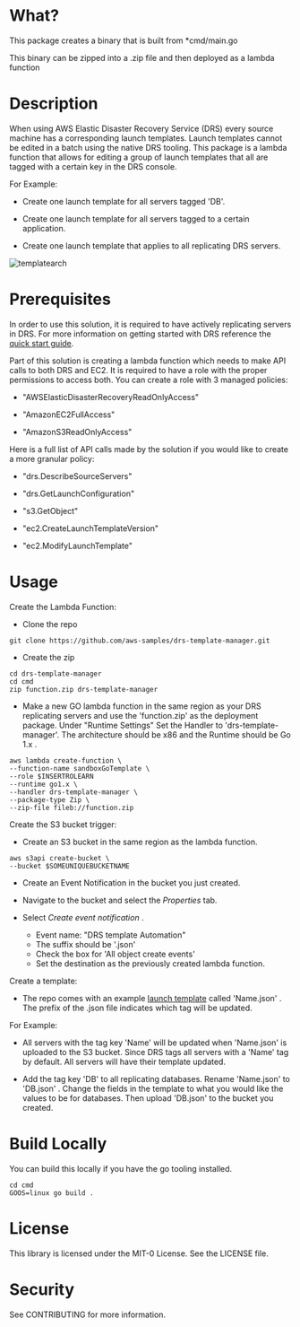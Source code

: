 # What?

This package creates a binary that is built from *cmd/main.go

This binary can be zipped into a .zip file and then deployed as a lambda function

# Description

When using AWS Elastic Disaster Recovery Service (DRS) every source machine has a corresponding launch templates. Launch templates cannot be edited in a batch using the native DRS tooling. This package is a lambda function that allows for editing a group of launch templates that all are tagged with a certain key in the DRS console.

For Example:
- Create one launch template for all servers tagged 'DB'.

- Create one launch template for all servers tagged to a certain application.

- Create one launch template that applies to all replicating DRS servers.

![templatearch](https://user-images.githubusercontent.com/97046295/161995172-a5a3475e-319e-480a-9bb2-c1f32338e89b.png)

# Prerequisites

In order to use this solution, it is required to have actively replicating servers in DRS. For more information on getting started with DRS reference the [quick start guide](https://docs.aws.amazon.com/drs/latest/userguide/getting-started.html).

Part of this solution is creating a lambda function which needs to make API calls to both DRS and EC2. It is required to have a role with the proper permissions to access both. You can create a role with 3 managed policies:

- "AWSElasticDisasterRecoveryReadOnlyAccess"

- "AmazonEC2FullAccess"

- "AmazonS3ReadOnlyAccess"

Here is a full list of API calls made by the solution if you would like to create a more granular policy:

- "drs.DescribeSourceServers"

- "drs.GetLaunchConfiguration"

- "s3.GetObject"

- "ec2.CreateLaunchTemplateVersion"

- "ec2.ModifyLaunchTemplate"

# Usage

Create the Lambda Function:

- Clone the repo
```
git clone https://github.com/aws-samples/drs-template-manager.git
```

- Create the zip
```
cd drs-template-manager
cd cmd
zip function.zip drs-template-manager
```

- Make a new GO lambda function in the same region as your DRS replicating servers and use the 'function.zip' as the deployment package. Under "Runtime Settings" Set the Handler to 'drs-template-manager'. The architecture should be x86 and the Runtime should be Go 1.x .
```
aws lambda create-function \            
--function-name sandboxGoTemplate \
--role $INSERTROLEARN
--runtime go1.x \
--handler drs-template-manager \
--package-type Zip \
--zip-file fileb://function.zip
```

Create the S3 bucket trigger:

- Create an S3 bucket in the same region as the lambda function.
```
aws s3api create-bucket \
--bucket $SOMEUNIQUEBUCKETNAME
```

- Create an Event Notification in the bucket you just created.

* Navigate to the bucket and select the *Properties* tab.

* Select *Create event notification* .

    - Event name: "DRS template Automation"
    - The suffix should be '.json'
    - Check the box for 'All object create events'
    - Set the destination as the previously created lambda function.

Create a template:

- The repo comes with an example [launch template](https://docs.aws.amazon.com/drs/latest/userguide/ec2-launch.html) called 'Name.json' . The prefix of the .json file indicates which tag will be updated.

For Example:

- All servers with the tag key 'Name' will be updated when 'Name.json' is uploaded to the S3 bucket. Since DRS tags all servers with a 'Name' tag by default. All servers will have their template updated.

- Add the tag key 'DB' to all replicating databases. Rename 'Name.json' to 'DB.json' . Change the fields in the template to what you would like the values to be for databases. Then upload 'DB.json' to the bucket you created.

# Build Locally

You can build this locally if you have the go tooling installed.
```
cd cmd
GOOS=linux go build .
```

# License

This library is licensed under the MIT-0 License. See the LICENSE file.

# Security

See CONTRIBUTING for more information.
